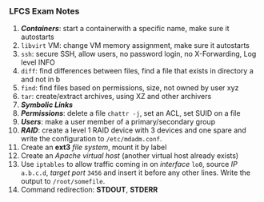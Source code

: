 ### LFCS Exam Notes

1. ___Containers___: start a containerwith a specific name, make sure it autostarts
2. ```libvirt``` VM: change VM memory assignment, make sure it autostarts
3. ```ssh```: secure SSH, allow users, no password login, no X-Forwarding, Log level INFO
4. ```diff```: find differences between files, find a file that exists in directory a and not in b
5. ```find```: find files based on permissions, size, not owned by user xyz
6. ```tar```: create/extract archives, using XZ and other archivers
7. ___Symbolic Links___
8. ___Permissions___: delete a file ```chattr -j```, set an ACL, set SUID on a file
9. ___Users___: make a user member of a primary/secondary group
10. ___RAID___: create a level 1 RAID device with 3 devices and one spare and write the configuration to ```/etc/mdadm.conf```.
11. Create an __ext3__ _file system_, mount it by label
12. Create an _Apache virtual host_ (another virtual host already exists)
13. Use ```iptables``` to allow traffic coming in on _interface_ ```lo0```, source _IP_ ```a.b.c.d```, _target port_ ```3456``` and insert it before any other lines. Write the output to ```/root/somefile```.
14. Command redirection: __STDOUT__, __STDERR__
